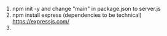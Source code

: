 1. npm init -y and change "main" in package.json to server.js
2. npm install express (dependencies to be technical) https://expressjs.com/
3.
